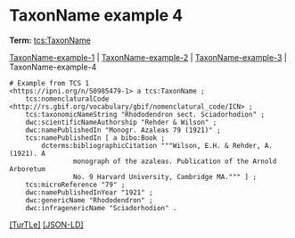 # TaxonName example 4


**Term:** [tcs:TaxonName](../terms/#tcs_taxonname)

[TaxonName-example-1](./TaxonName-example-1.html) | [TaxonName-example-2](./TaxonName-example-2.html) | [TaxonName-example-3](./TaxonName-example-3.html) | TaxonName-example-4
```turtle
# Example from TCS 1
<https://ipni.org/n/50985479-1> a tcs:TaxonName ;
    tcs:nomenclaturalCode <http://rs.gbif.org/vocabulary/gbif/nomenclatural_code/ICN> ;
    tcs:taxonomicNameString "Rhododendron sect. Sciadorhodion" ;
    dwc:scientificNameAuthorship "Rehder & Wilson" ;
    dwc:namePublishedIn "Monogr. Azaleas 79 (1921)" ;
    tcs:namePublishedIn [ a bibo:Book ;
        dcterms:bibliographicCitation """Wilson, E.H. & Rehder, A. (1921). A 
                monograph of the azaleas. Publication of the Arnold Arboretum 
                No. 9 Harvard University, Cambridge MA.""" ] ;
    tcs:microReference "79" ;
    dwc:namePublishedInYear "1921" ;
    dwc:genericName "Rhododendron" ;
    dwc:infragenericName "Sciadorhodion" .
```

[&#91;TurTLe&#93;](https://github.com/tdwg/tcs2/blob/master/examples/TaxonName-example-4.ttl)&nbsp;[&#91;JSON-LD&#93;](https://github.com/tdwg/tcs2/blob/master/examples/TaxonName-example-4.jsonld)


